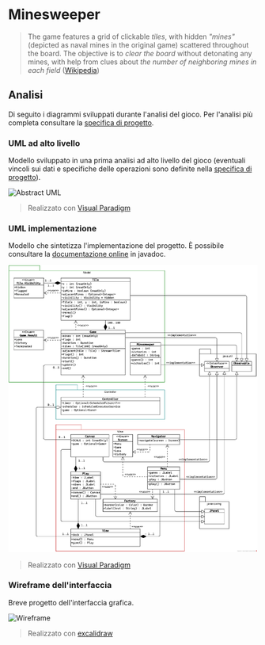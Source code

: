 # Minesweeper

> The game features a grid of clickable *tiles*, with hidden _"mines"_ (depicted as naval mines in the original game) scattered throughout the board. The objective is to _clear the board_ without detonating any mines, with help from clues about *the number of neighboring mines in each field*
> ([Wikipedia](https://en.wikipedia.org/wiki/Minesweeper_(video_game)))

## Analisi

Di seguito i diagrammi sviluppati durante l'analisi del gioco. Per l'analisi più completa consultare la [specifica di progetto](https://github.com/CuriousCI/minesweeper/blob/main/docs/main.pdf).

### UML ad alto livello

Modello sviluppato in una prima analisi ad alto livello del gioco (eventuali vincoli sui dati e specifiche delle operazioni sono definite nella [specifica di progetto](https://github.com/CuriousCI/minesweeper/blob/main/docs/main.pdf)).

![Abstract UML](./docs/Minesweeper.png)

> Realizzato con [Visual Paradigm](https://www.visual-paradigm.com/)

### UML implementazione 

Modello che sintetizza l'implementazione del progetto. È possibile consultare la [documentazione online](https://curiousci.github.io/minesweeper/) in javadoc.

![UML](./docs/UML.png)

> Realizzato con [Visual Paradigm](https://www.visual-paradigm.com/)

### Wireframe dell'interfaccia

Breve progetto dell'interfaccia grafica.

![Wireframe](./docs/wireframe.png)

> Realizzato con [excalidraw](https://excalidraw.com/)

